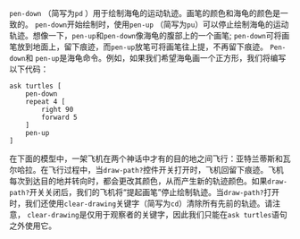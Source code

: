`pen-down` （简写为`pd` ）用于绘制海龟的运动轨迹。画笔的颜色和海龟的颜色是一致的。 `pen-down`开始绘制时，使用`pen-up` （简写为`pu`）可以停止绘制海龟的运动轨迹。想像一下，`pen-up`和`pen-down`像海龟的腹部上的一个画笔; `pen-down`可将画笔放到地面上，留下痕迹，而`pen-up`放笔可将画笔往上提，不再留下痕迹。 `Pen-down`和 `pen-up`是海龟命令。例如，如果我们希望海龟画一个正方形，我们将编写以下代码：



```
ask turtles [
	pen-down
	repeat 4 [
		right 90
		forward 5
	]
	pen-up
]
```


在下面的模型中，一架飞机在两个神话中才有的目的地之间飞行：亚特兰蒂斯和瓦尔哈拉。在飞行过程中，当`draw-path?`控件开关打开时，飞机回留下痕迹。飞机每次到达目的地并转向时，都会更改其颜色，从而产生新的轨迹颜色。如果`draw-path?`开关关闭后，我们的飞机将“提起画笔”停止绘制轨迹。当`draw-path?`打开时，我们还使用`clear-drawing`关键字（简写为`cd`）清除所有先前的轨迹。请注意， `clear-drawing`是仅用于观察者的关键字，因此我们只能在`ask turtles`语句之外使用它。
